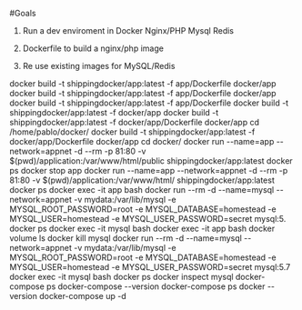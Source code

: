 #Goals


1. Run a dev enviroment in Docker
  Nginx/PHP
  Mysql
  Redis

2. Dockerfile to build a nginx/php image

3. Re use existing images for MySQL/Redis


docker build -t shippingdocker/app:latest -f app/Dockerfile docker/app
docker build -t shippingdocker/app:latest -f app/Dockerfile docker/app
docker build -t shippingdocker/app:latest -f app/Dockerfile 
docker build -t shippingdocker/app:latest -f docker/app
docker build -t shippingdocker/app:latest -f docker/app/Dockerfile  docker/app
cd /home/pablo/docker/
docker build -t shippingdocker/app:latest -f docker/app/Dockerfile  docker/app
cd docker/
docker run --name=app --network=appnet -d --rm -p 81:80 -v $(pwd)/application:/var/www/html/public shippingdocker/app:latest 
docker ps
docker stop app 
docker run --name=app --network=appnet -d --rm -p 81:80 -v $(pwd)/application:/var/www/html/ shippingdocker/app:latest 
docker ps
docker exec -it app bash
docker run --rm -d --name=mysql --network=appnet -v mydata:/var/lib/mysql -e MYSQL_ROOT_PASSWORD=root -e MYSQL_DATABASE=homestead -e MYSQL_USER=homestead -e MYSQL_USER_PASSWORD=secret mysql:5.
docker ps
docker exec -it mysql bash
docker exec -it app bash
docker volume ls
docker kill mysql
docker run --rm -d --name=mysql --network=appnet -v mydata:/var/lib/mysql -e MYSQL_ROOT_PASSWORD=root -e MYSQL_DATABASE=homestead -e MYSQL_USER=homestead -e MYSQL_USER_PASSWORD=secret mysql:5.7
docker exec -it mysql bash
docker ps
docker inspect mysql
docker-compose ps
docker-compose --version
docker-compose ps
docker --version
docker-compose up -d

